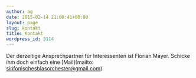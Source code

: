 ```yaml
---
author: ag
date: 2015-02-14 21:00:41+00:00
layout: page
slug: kontakt
title: Kontakt
wordpress_id: 3114
---
```


Der derzeitige Ansprechpartner für Interessenten ist Florian Mayer. Schicke ihm doch einfach eine [Mail](mailto: sinfonischesblasorchester@gmail.com).
